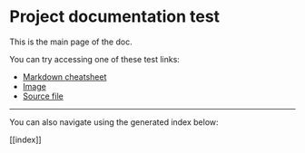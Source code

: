 # Project documentation test

This is the main page of the doc.

You can try accessing one of these test links:

- [Markdown cheatsheet](cheatsheet.md)
- [Image](md.png)
- [Source file](code.js)

***

You can also navigate using the generated index below:

[[index]]